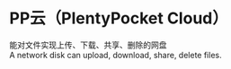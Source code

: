# PP云（PlentyPocket Cloud）  
能对文件实现上传、下载、共享、删除的网盘  
A network disk can upload, download, share, delete files.

